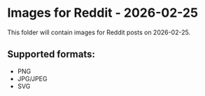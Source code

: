 # Images for Reddit - 2026-02-25

This folder will contain images for Reddit posts on 2026-02-25.

## Supported formats:
- PNG
- JPG/JPEG
- SVG
